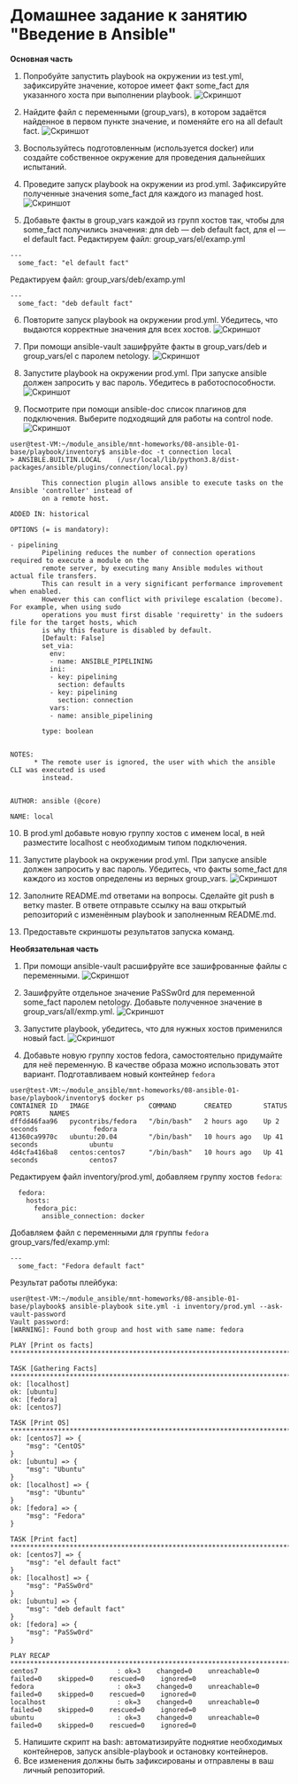 # Домашнее задание к занятию "Введение в Ansible"

**Основная часть**

1. Попробуйте запустить playbook на окружении из test.yml, зафиксируйте значение, которое имеет факт some_fact для указанного хоста при выполнении playbook.
![Скриншот]("https://github.com/vyacheslav-sadov/devops-netology/blob/master/ansible/images/task_1.png")

2. Найдите файл с переменными (group_vars), в котором задаётся найденное в первом пункте значение, и поменяйте его на all default fact.
![Скриншот]("https://github.com/vyacheslav-sadov/devops-netology/blob/master/ansible/images/task_2.png")

3. Воспользуйтесь подготовленным (используется docker) или создайте собственное окружение для проведения дальнейших испытаний.
4. Проведите запуск playbook на окружении из prod.yml. Зафиксируйте полученные значения some_fact для каждого из managed host.
![Скриншот]("https://github.com/vyacheslav-sadov/devops-netology/blob/master/ansible/images/task_4.png")

5. Добавьте факты в group_vars каждой из групп хостов так, чтобы для some_fact получились значения: для deb — deb default fact, для el — el default fact.
Редактируем файл: group_vars/el/examp.yml
```
---
  some_fact: "el default fact"
```
Редактируем файл: group_vars/deb/examp.yml
```
---
  some_fact: "deb default fact"
```

6. Повторите запуск playbook на окружении prod.yml. Убедитесь, что выдаются корректные значения для всех хостов.
![Скриншот]("https://github.com/vyacheslav-sadov/devops-netology/blob/master/ansible/images/task_6.png")

7. При помощи ansible-vault зашифруйте факты в group_vars/deb и group_vars/el с паролем netology.
![Скриншот]("https://github.com/vyacheslav-sadov/devops-netology/blob/master/ansible/images/task_7.png")

8. Запустите playbook на окружении prod.yml. При запуске ansible должен запросить у вас пароль. Убедитесь в работоспособности.
![Скриншот]("https://github.com/vyacheslav-sadov/devops-netology/blob/master/ansible/images/task_8.png")

9. Посмотрите при помощи ansible-doc список плагинов для подключения. Выберите подходящий для работы на control node.
![Скриншот]("https://github.com/vyacheslav-sadov/devops-netology/blob/master/ansible/images/task_9.png")

```
user@test-VM:~/module_ansible/mnt-homeworks/08-ansible-01-base/playbook/inventory$ ansible-doc -t connection local
> ANSIBLE.BUILTIN.LOCAL    (/usr/local/lib/python3.8/dist-packages/ansible/plugins/connection/local.py)

        This connection plugin allows ansible to execute tasks on the Ansible 'controller' instead of
        on a remote host.

ADDED IN: historical

OPTIONS (= is mandatory):

- pipelining
        Pipelining reduces the number of connection operations required to execute a module on the
        remote server, by executing many Ansible modules without actual file transfers.
        This can result in a very significant performance improvement when enabled.
        However this can conflict with privilege escalation (become). For example, when using sudo
        operations you must first disable 'requiretty' in the sudoers file for the target hosts, which
        is why this feature is disabled by default.
        [Default: False]
        set_via:
          env:
          - name: ANSIBLE_PIPELINING
          ini:
          - key: pipelining
            section: defaults
          - key: pipelining
            section: connection
          vars:
          - name: ansible_pipelining
        
        type: boolean


NOTES:
      * The remote user is ignored, the user with which the ansible CLI was executed is used
        instead.


AUTHOR: ansible (@core)

NAME: local
```

10. В prod.yml добавьте новую группу хостов с именем local, в ней разместите localhost с необходимым типом подключения.
11. Запустите playbook на окружении prod.yml. При запуске ansible должен запросить у вас пароль. Убедитесь, что факты some_fact для каждого из хостов определены из верных group_vars.
![Скриншот]("https://github.com/vyacheslav-sadov/devops-netology/blob/master/ansible/images/task_11.png")

12. Заполните README.md ответами на вопросы. Сделайте git push в ветку master. В ответе отправьте ссылку на ваш открытый репозиторий с изменённым playbook и заполненным README.md.
13. Предоставьте скриншоты результатов запуска команд.

**Необязательная часть**

1) При помощи ansible-vault расшифруйте все зашифрованные файлы с переменными.
![Скриншот]("https://github.com/vyacheslav-sadov/devops-netology/blob/master/ansible/images/task_(1).png")

2) Зашифруйте отдельное значение PaSSw0rd для переменной some_fact паролем netology. Добавьте полученное значение в group_vars/all/exmp.yml.
![Скриншот]("https://github.com/vyacheslav-sadov/devops-netology/blob/master/ansible/images/task_(2).png")

3) Запустите playbook, убедитесь, что для нужных хостов применился новый fact.
![Скриншот]("https://github.com/vyacheslav-sadov/devops-netology/blob/master/ansible/images/task_(3).png")

4) Добавьте новую группу хостов fedora, самостоятельно придумайте для неё переменную. В качестве образа можно использовать этот вариант.
Подготавливаем новый контейнер `fedora`
```
user@test-VM:~/module_ansible/mnt-homeworks/08-ansible-01-base/playbook/inventory$ docker ps
CONTAINER ID   IMAGE               COMMAND       CREATED        STATUS          PORTS     NAMES
dffdd46faa96   pycontribs/fedora   "/bin/bash"   2 hours ago    Up 2 seconds              fedora
41360ca9970c   ubuntu:20.04        "/bin/bash"   10 hours ago   Up 41 seconds             ubuntu
4d4cfa416ba8   centos:centos7      "/bin/bash"   10 hours ago   Up 41 seconds             centos7
```
Редактируем файл inventory/prod.yml, добавляем группу хостов `fedora`:
```
  fedora:
    hosts:
      fedora_pic:
        ansible_connection: docker
```
Добавляем файл с переменными для группы `fedora` group_vars/fed/examp.yml:
```
---
  some_fact: "Fedora default fact"
```
Результат работы плейбука: 
```
user@test-VM:~/module_ansible/mnt-homeworks/08-ansible-01-base/playbook$ ansible-playbook site.yml -i inventory/prod.yml --ask-vault-password
Vault password: 
[WARNING]: Found both group and host with same name: fedora

PLAY [Print os facts] **********************************************************************************************************

TASK [Gathering Facts] *********************************************************************************************************
ok: [localhost]
ok: [ubuntu]
ok: [fedora]
ok: [centos7]

TASK [Print OS] ****************************************************************************************************************
ok: [centos7] => {
    "msg": "CentOS"
}
ok: [ubuntu] => {
    "msg": "Ubuntu"
}
ok: [localhost] => {
    "msg": "Ubuntu"
}
ok: [fedora] => {
    "msg": "Fedora"
}

TASK [Print fact] **************************************************************************************************************
ok: [centos7] => {
    "msg": "el default fact"
}
ok: [localhost] => {
    "msg": "PaSSw0rd"
}
ok: [ubuntu] => {
    "msg": "deb default fact"
}
ok: [fedora] => {
    "msg": "PaSSw0rd"
}

PLAY RECAP *********************************************************************************************************************
centos7                    : ok=3    changed=0    unreachable=0    failed=0    skipped=0    rescued=0    ignored=0   
fedora                     : ok=3    changed=0    unreachable=0    failed=0    skipped=0    rescued=0    ignored=0   
localhost                  : ok=3    changed=0    unreachable=0    failed=0    skipped=0    rescued=0    ignored=0   
ubuntu                     : ok=3    changed=0    unreachable=0    failed=0    skipped=0    rescued=0    ignored=0
```

5) Напишите скрипт на bash: автоматизируйте поднятие необходимых контейнеров, запуск ansible-playbook и остановку контейнеров.
6) Все изменения должны быть зафиксированы и отправлены в ваш личный репозиторий.